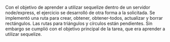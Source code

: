 Con el objetivo de aprender a utilizar sequelize dentro de un servidor node/express, el ejercicio se desarrolló de otra forma a la solicitada. Se implementó una ruta para crear, obtener, obtener-todos, actualizar y borrar rectángulos. Las rutas para triángulos y círculos están pendientes. Sin embargo se cumplió con el objetivo principal de la tarea, que era aprender a utilizar sequelize.
